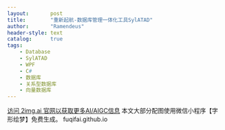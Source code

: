 ```yaml
---
layout:       post
title:        "重新起航-数据库管理一体化工具SylATAD"
author:       "Ramendeus"
header-style: text
catalog:      true
tags:
    - Database
    - SylATAD
    - WPF
    - C#
    - 数据库
    - 关系型数据库
    - 向量数据库
---
```


[访问 2img.ai 官网以获取更多AI/AIGC信息](https://2img.ai)
本文大部分配图使用微信小程序【字形绘梦】免费生成。
fuqifai.github.io

